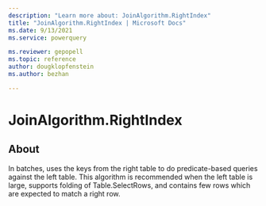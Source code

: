 ```yaml
---
description: "Learn more about: JoinAlgorithm.RightIndex"
title: "JoinAlgorithm.RightIndex | Microsoft Docs"
ms.date: 9/13/2021
ms.service: powerquery

ms.reviewer: gepopell
ms.topic: reference
author: dougklopfenstein
ms.author: bezhan

---
```

# JoinAlgorithm.RightIndex

## About

In batches, uses the keys from the right table to do predicate-based queries against the left table. This algorithm is recommended when the left table is large, supports folding of Table.SelectRows, and contains few rows which are expected to match a right row.
